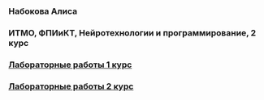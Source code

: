 ### Набокова Алиса
### ИТМО, ФПИиКТ, Нейротехнологии и программирование, 2 курс


### [Лабораторные работы 1 курс](https://github.com/allfeia/Navigation/blob/main/navigation1.md)
### [Лабораторные работы 2 курс](https://github.com/allfeia/Navigation/blob/main/navigation2.md)
<!--
**allfeia/allfeia** is a ✨ _special_ ✨ repository because its `README.md` (this file) appears on your GitHub profile.

Here are some ideas to get you started:

- 🔭 I’m currently working on ...
- 🌱 I’m currently learning ...
- 👯 I’m looking to collaborate on ...
- 🤔 I’m looking for help with ...
- 💬 Ask me about ...
- 📫 How to reach me: ...
- 😄 Pronouns: ...
- ⚡ Fun fact: ...
-->
